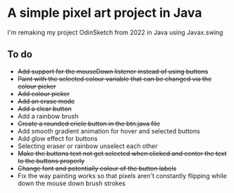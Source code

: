 # A simple pixel art project in Java
I'm remaking my project OdinSketch from 2022 in Java using Javax.swing
## To do
- ~~Add support for the mouseDown listener instead of using buttons~~
- ~~Paint with the selected colour variable that can be changed via the colour picker~~
- ~~Add colour picker~~
- ~~Add an erase mode~~
- ~~Add a clear button~~
- Add a rainbow brush
- ~~Create a rounded cricle button in the btn.java file~~
- Add smooth gradient animation for hover and selected buttons
- Add glow effect for buttons
- Selecting eraser or rainbow unselect each other
- ~~Make the buttons text not get selected when clicked and center the text to the buttons properly~~
- ~~Change font and potentially colour of the button labels~~
- Fix the way painting works so that pixels aren't constantly flipping while down the mouse down brush strokes
